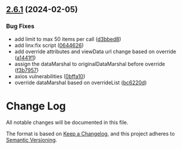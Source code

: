 ## [2.6.1](https://github.com/Itheum/sdk-mx-data-nft/compare/v2.6.0...v2.6.1) (2024-02-05)


### Bug Fixes

* add limit to max 50 items per call ([d3bbed8](https://github.com/Itheum/sdk-mx-data-nft/commit/d3bbed8f31e1ea3e4eed40e5445d15f0091c7faf))
* add linx:fix script ([0644626](https://github.com/Itheum/sdk-mx-data-nft/commit/0644626342c02e897da363b2591bed3621d5928c))
* add override attributes and viewData url change based on override ([a1441f1](https://github.com/Itheum/sdk-mx-data-nft/commit/a1441f1788fb420fedc19a91b609042e7d19a68f))
* assign the dataMarshal to originalDataMarshal before override ([f3b7957](https://github.com/Itheum/sdk-mx-data-nft/commit/f3b7957c969a4db5e5200c9fc3ec0a8b1620d897))
* axios vulnerabilities ([0bffa10](https://github.com/Itheum/sdk-mx-data-nft/commit/0bffa10c3b02e8e8d7bcdad587a27cdc089212bd))
* override dataMarshal based on overrideList ([bc6220d](https://github.com/Itheum/sdk-mx-data-nft/commit/bc6220de68990b12ca96507c132f92b18851a93f))

# Change Log

All notable changes will be documented in this file.

The format is based on [Keep a Changelog](https://keepachangelog.com/en/1.0.0/),
and this project adheres to [Semantic Versioning](https://semver.org/spec/v2.0.0.html).
